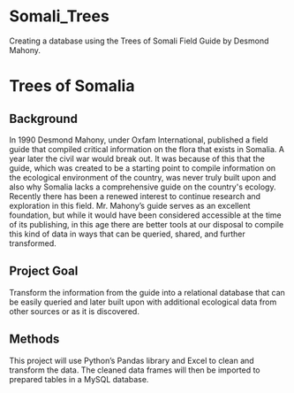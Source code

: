 # Somali_Trees
Creating a database using the Trees of Somali Field Guide by Desmond Mahony.
# Trees of Somalia
## Background
In 1990 Desmond Mahony, under Oxfam International, published a field guide that compiled critical information on the flora that exists in Somalia. A year later the civil war would break out. It was because of this that the guide, which was created to be a starting point to compile information on the ecological environment of the country, was never truly built upon and also why Somalia lacks a comprehensive guide on the country's ecology. Recently there has been a renewed interest to continue research and exploration in this field. Mr. Mahony’s guide serves as an excellent foundation, but while it would have been considered accessible at the time of its publishing, in this age there are better tools at our disposal to compile this kind of data in ways that can be queried, shared, and further transformed.
## Project Goal
Transform the information from the guide into a relational database that can be easily queried and later built upon with additional ecological data from other sources or as it is discovered.
## Methods
This project will use Python’s Pandas library and Excel to clean and transform the data. The cleaned data frames will then be imported to prepared tables in a MySQL database.
